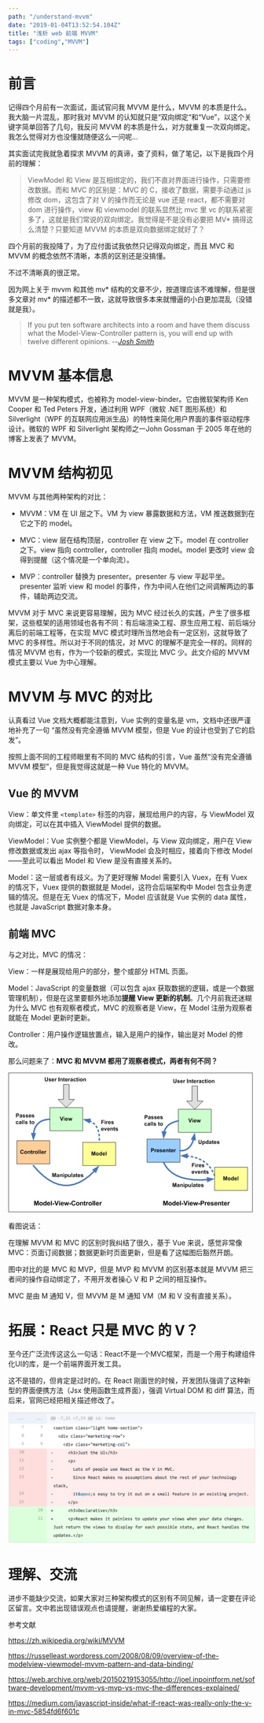 ```yaml
---
path: "/understand-mvvm"
date: "2019-01-04T13:52:54.104Z"
title: "浅析 web 前端 MVVM"
tags: ["coding","MVVM"]
---
```


# 前言

记得四个月前有一次面试，面试官问我 MVVM 是什么，MVVM 的本质是什么。我大脑一片混乱，那时我对 MVVM 的认知就只是“双向绑定“和“Vue”，以这个关键字简单回答了几句，我反问 MVVM 的本质是什么，对方就重复一次双向绑定。我怎么觉得对方也没懂就随便这么一问呢...

其实面试完我就急着探求 MVVM 的真谛，查了资料，做了笔记，以下是我四个月前的理解：

> ViewModel 和 View 是互相绑定的，我们不直对界面进行操作，只需要修改数据。而和 MVC 的区别是：MVC 的 C，接收了数据，需要手动通过 js 修改 dom，这包含了对 V 的操作而无论是 vue 还是 react，都不需要对 dom 进行操作，view 和 viewmodel 的联系显然比 mvc 里 vc 的联系紧密多了，这就是我们常说的双向绑定。我觉得是不是没有必要把 MV* 搞得这么清楚？只要知道 MVVM 的本质是双向数据绑定就好了？

四个月前的我投降了，为了应付面试我依然只记得双向绑定，而且 MVC 和 MVVM 的概念依然不清晰，本质的区别还是没搞懂。

不过不清晰真的很正常。

因为网上关于 mvvm 和其他 mv* 结构的文章不少，按道理应该不难理解，但是很多文章对 mv* 的描述都不一致，这就导致很多本来就懵逼的小白更加混乱（没错就是我）。

> If you put ten software architects into a room and have them discuss what the Model-View-Controller pattern is, you will end up with twelve different opinions. --*[Josh Smith](https://www.codeproject.com/Articles/23241/Using-MVC-to-Unit-Test-WPF-Applications)*


# MVVM 基本信息

MVVM 是一种架构模式，也被称为 model-view-binder。它由微软架构师 Ken Cooper 和 Ted Peters 开发，通过利用 WPF（微软 .NET 图形系统）和 Silverlight（WPF 的互联网应用派生品）的特性来简化用户界面的事件驱动程序设计。微软的 WPF 和 Silverlight 架构师之一John Gossman 于 2005 年在他的博客上发表了 MVVM。

# MVVM 结构初见

MVVM 与其他两种架构的对比：

- MVVM：VM 在 UI 层之下。VM 为 view 暴露数据和方法，VM 推送数据到在它之下的 model。

- MVC：view 层在结构顶层，controller 在 view 之下。model 在 controller 之下。view 指向 controller，controller 指向 model。model 更改时 view 会得到提醒（这个情况是一个单向流）。

- MVP：controller 替换为 presenter。presenter 与 view 平起平坐。presenter 监听 view 和 model 的事件，作为中间人在他们之间调解两边的事件，辅助两边交流。

MVVM 对于 MVC 来说更容易理解，因为 MVC 经过长久的实践，产生了很多框架，这些框架的适用领域也各有不同：有后端渲染工程、原生应用工程、前后端分离后的前端工程等，在实现 MVC 模式时理所当然地会有一定区别，这就导致了 MVC 的多样性。所以对于不同的情况，对 MVC 的理解不是完全一样的。同样的情况 MVVM 也有，作为一个较新的模式，实现比 MVC 少。此文介绍的 MVVM 模式主要以 Vue 为中心理解。

# MVVM 与 MVC 的对比

认真看过 Vue 文档大概都能注意到，Vue 实例的变量名是 vm，文档中还很严谨地补充了一句 “虽然没有完全遵循 MVVM 模型，但是 Vue 的设计也受到了它的启发”。

按照上面不同的工程师眼里有不同的 MVC 结构的引言，Vue 虽然“没有完全遵循 MVVM 模型”，但是我觉得这就是一种 Vue 特化的 MVVM。

## Vue 的 MVVM

View：单文件里 `<template>` 标签的内容，展现给用户的内容，与 ViewModel 双向绑定，可以在其中插入 ViewModel 提供的数据。

ViewModel：Vue 实例整个都是 ViewModel，与 View 双向绑定，用户在 View 修改数据或发出 ajax 等指令时， ViewModel 会及时相应，接着向下修改 Model——至此可以看出 Model 和 View 是没有直接关系的。

Model：这一层或者有歧义。为了更好理解 Model 需要引入 Vuex，在有 Vuex 的情况下，Vuex 提供的数据就是 Model，这符合后端架构中 Model 包含业务逻辑的情况。但是在无 Vuex 的情况下，Model 应该就是 Vue 实例的 data 属性，也就是 JavaScript 数据对象本身。

## 前端 MVC

与之对比，MVC 的情况：

View：一样是展现给用户的部分，整个或部分 HTML 页面。

Model：JavaScript 的变量数据（可以包含 ajax 获取数据的逻辑，或是一个数据管理机制），但是在这里要额外地添加**提醒 View 更新的机制**。几个月前我还迷糊为什么 MVC 也有观察者模式，MVC 的观察者是 View，在 Model 注册为观察者就能在 Model 更新时更新。

Controller：用户操作逻辑放置点，输入是用户的操作，输出是对 Model 的修改。

那么问题来了：**MVC 和 MVVM 都用了观察者模式，两者有何不同？**

![mvc & mvp](mvc_mvp.jpg)

看图说话：

在理解 MVVM 和 MVC 的区别时我纠结了很久，基于 Vue 来说，感觉非常像 MVC：页面订阅数据；数据更新时页面更新，但是看了这幅图后豁然开朗。

图中对比的是 MVC 和 MVP，但是 MVP 和 MVVM 的区别基本就是 MVVM 把三者间的操作自动绑定了，不用开发者操心 V 和 P 之间的相互操作。

MVC 是由 M 通知 V，但 MVVM 是 M 通知 VM（M 和 V 没有直接关系）。


# 拓展：React 只是 MVC 的 V？

至今还广泛流传这这么一句话：React不是一个MVC框架，而是一个用于构建组件化UI的库，是一个前端界面开发工具。

这不是错的，但肯定是过时的。在 React 刚面世的时候，开发团队强调了这种新型的界面便携方法（Jsx 使用函数生成界面），强调 Virtual DOM 和 diff 算法，而后来，官网已经把相关描述修改了。

![现在的 react 不只是 mvc 的 m](react.png)


# 理解、交流

进步不能缺少交流，如果大家对三种架构模式的区别有不同见解，请一定要在评论区留言。文中若出现错误观点也请提醒，谢谢热爱编程的大家。

参考文献

https://zh.wikipedia.org/wiki/MVVM

https://russelleast.wordpress.com/2008/08/09/overview-of-the-modelview-viewmodel-mvvm-pattern-and-data-binding/

https://web.archive.org/web/20150219153055/http://joel.inpointform.net/software-development/mvvm-vs-mvp-vs-mvc-the-differences-explained/

https://medium.com/javascript-inside/what-if-react-was-really-only-the-v-in-mvc-5854fd6f601c
